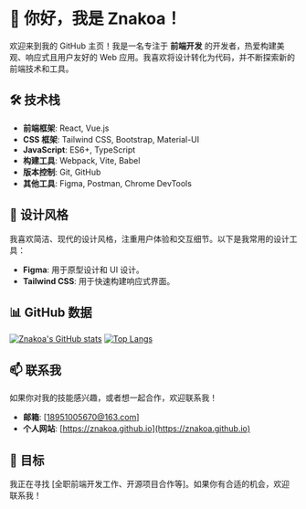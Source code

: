 # 👋 你好，我是 Znakoa！

欢迎来到我的 GitHub 主页！我是一名专注于 **前端开发** 的开发者，热爱构建美观、响应式且用户友好的 Web 应用。我喜欢将设计转化为代码，并不断探索新的前端技术和工具。

## 🛠️ 技术栈

- **前端框架**: React, Vue.js
- **CSS 框架**: Tailwind CSS, Bootstrap, Material-UI
- **JavaScript**: ES6+, TypeScript
- **构建工具**: Webpack, Vite, Babel
- **版本控制**: Git, GitHub
- **其他工具**: Figma, Postman, Chrome DevTools

## 🎨 设计风格

我喜欢简洁、现代的设计风格，注重用户体验和交互细节。以下是我常用的设计工具：
- **Figma**: 用于原型设计和 UI 设计。
- **Tailwind CSS**: 用于快速构建响应式界面。

## 📊 GitHub 数据

[![Znakoa's GitHub stats](https://github-readme-stats.vercel.app/api?username=znakoa&show_icons=true&theme=radical&hide=contribs,prs)](https://github.com/znakoa)
[![Top Langs](https://github-readme-stats.vercel.app/api/top-langs/?username=znakoa&layout=compact&theme=radical)](https://github.com/znakoa)

## 📫 联系我

如果你对我的技能感兴趣，或者想一起合作，欢迎联系我！
- **邮箱**: [18951005670@163.com]
- **个人网站**: [https://znakoa.github.io](https://znakoa.github.io)

## 🎯 目标

我正在寻找 [全职前端开发工作、开源项目合作等]。如果你有合适的机会，欢迎联系我！

